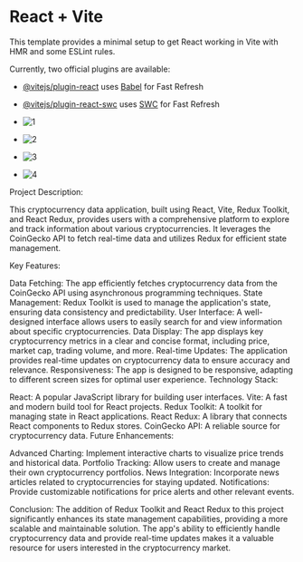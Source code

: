 # React + Vite

This template provides a minimal setup to get React working in Vite with HMR and some ESLint rules.

Currently, two official plugins are available:

- [@vitejs/plugin-react](https://github.com/vitejs/vite-plugin-react/blob/main/packages/plugin-react/README.md) uses [Babel](https://babeljs.io/) for Fast Refresh
- [@vitejs/plugin-react-swc](https://github.com/vitejs/vite-plugin-react-swc) uses [SWC](https://swc.rs/) for Fast Refresh

- ![1](https://github.com/user-attachments/assets/f0375373-638e-4d65-9abf-4d995f28abe8)
- ![2](https://github.com/user-attachments/assets/736e857f-0f8b-4fce-87d7-e1b7970ad6d0)
- ![3](https://github.com/user-attachments/assets/c590c291-2985-4a9f-af48-22ad09ce9bd3)
- ![4](https://github.com/user-attachments/assets/cf9beaf3-1c38-4d23-81a7-b6890a9b4c59)


Project Description:

This cryptocurrency data application, built using React, Vite, Redux Toolkit, and React Redux, provides users with a comprehensive platform to explore and track information about various cryptocurrencies. It leverages the CoinGecko API to fetch real-time data and utilizes Redux for efficient state management.

Key Features:

Data Fetching: The app efficiently fetches cryptocurrency data from the CoinGecko API using asynchronous programming techniques.
State Management: Redux Toolkit is used to manage the application's state, ensuring data consistency and predictability.
User Interface: A well-designed interface allows users to easily search for and view information about specific cryptocurrencies.
Data Display: The app displays key cryptocurrency metrics in a clear and concise format, including price, market cap, trading volume, and more.
Real-time Updates: The application provides real-time updates on cryptocurrency data to ensure accuracy and relevance.
Responsiveness: The app is designed to be responsive, adapting to different screen sizes for optimal user experience.
Technology Stack:

React: A popular JavaScript library for building user interfaces.
Vite: A fast and modern build tool for React projects.
Redux Toolkit: A toolkit for managing state in React applications.
React Redux: A library that connects React components to Redux stores.
CoinGecko API: A reliable source for cryptocurrency data.
Future Enhancements:

Advanced Charting: Implement interactive charts to visualize price trends and historical data.
Portfolio Tracking: Allow users to create and manage their own cryptocurrency portfolios.
News Integration: Incorporate news articles related to cryptocurrencies for staying updated.
Notifications: Provide customizable notifications for price alerts and other relevant events.

Conclusion:
The addition of Redux Toolkit and React Redux to this project significantly enhances its state management capabilities, providing a more scalable and maintainable solution. The app's ability to efficiently handle cryptocurrency data and provide real-time updates makes it a valuable resource for users interested in the cryptocurrency market.

